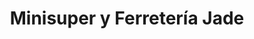 ---
title: "Minisuper y Ferretería Jade"
url: /el-chorrillo/minisuper-y-ferreteria-jade/
shop: comodidad
---